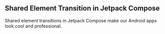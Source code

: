 ## Shared Element Transition in Jetpack Compose

Shared element transitions in Jetpack Compose make our Android apps look cool and professional.
